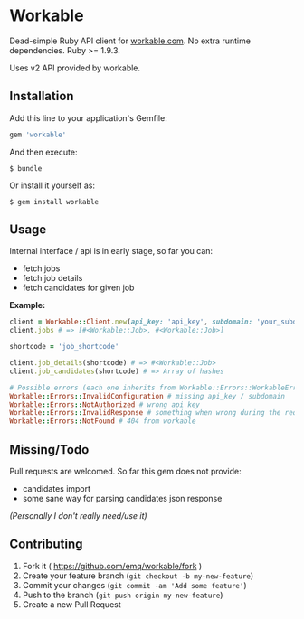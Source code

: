 # Workable

Dead-simple Ruby API client for [workable.com][1]. No extra runtime dependencies. Ruby >= 1.9.3.

Uses v2 API provided by workable.

## Installation

Add this line to your application's Gemfile:

```ruby
gem 'workable'
```

And then execute:

    $ bundle

Or install it yourself as:

    $ gem install workable

## Usage

Internal interface / api is in early stage, so far you can:
- fetch jobs
- fetch job details
- fetch candidates for given job

**Example:**

``` ruby
client = Workable::Client.new(api_key: 'api_key', subdomain: 'your_subdomain')
client.jobs # => [#<Workable::Job>, #<Workable::Job>]

shortcode = 'job_shortcode'

client.job_details(shortcode) # => #<Workable::Job>
client.job_candidates(shortcode) # => Array of hashes

# Possible errors (each one inherits from Workable::Errors::WorkableError)
Workable::Errors::InvalidConfiguration # missing api_key / subdomain
Workable::Errors::NotAuthorized # wrong api key
Workable::Errors::InvalidResponse # something when wrong during the request?
Workable::Errors::NotFound # 404 from workable
```

## Missing/Todo

Pull requests are welcomed. So far this gem does not provide:

- candidates import
- some sane way for parsing candidates json response

_(Personally I don't really need/use it)_

## Contributing

1. Fork it ( https://github.com/emq/workable/fork )
2. Create your feature branch (`git checkout -b my-new-feature`)
3. Commit your changes (`git commit -am 'Add some feature'`)
4. Push to the branch (`git push origin my-new-feature`)
5. Create a new Pull Request

[1]: http://workable.com/
